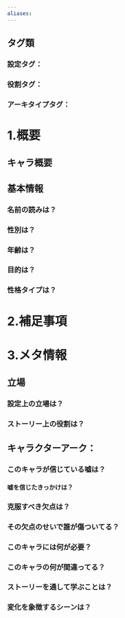 ```yaml
---
aliases:
---
```

## タグ類
### 設定タグ：
### 役割タグ：
### アーキタイプタグ：
# 1.概要
## キャラ概要 
## 基本情報
### 名前の読みは？
### 性別は？
### 年齢は？
### 目的は？
### 性格タイプは？
# 2.補足事項
# 3.メタ情報
## 立場
### 設定上の立場は？
### ストーリー上の役割は？
## キャラクターアーク：
### このキャラが信じている嘘は？
#### 嘘を信じたきっかけは？
### 克服すべき欠点は？
### その欠点のせいで誰が傷ついてる？
### このキャラには何が必要？
### このキャラの何が間違ってる？
### ストーリーを通して学ぶことは？
### 変化を象徴するシーンは？
